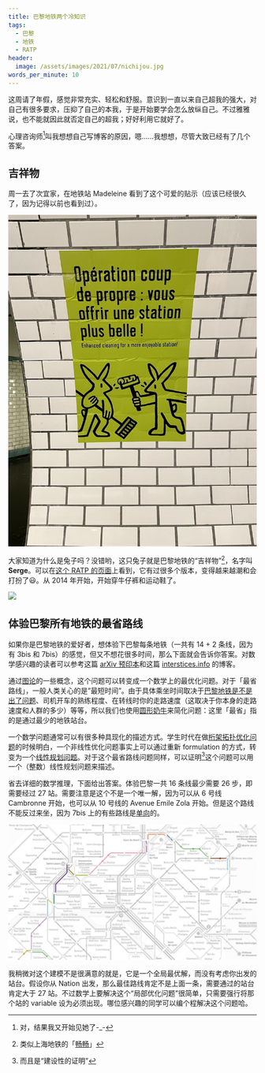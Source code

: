 ```yaml
---
title: 巴黎地铁两个冷知识
tags:
  - 巴黎
  - 地铁
  - RATP
header:
  image: /assets/images/2021/07/nichijou.jpg
words_per_minute: 10
---
```

这周请了年假，感觉非常充实、轻松和舒服。意识到一直以来自己超我的强大，对自己有很多要求，压抑了自己的本我，于是开始要学会怎么放纵自己。不过雅雅说，也不能就因此就否定自己的超我；好好利用它就好了。

心理咨询师[^1]叫我想想自己写博客的原因，嗯……我想想，尽管大致已经有了几个答案。

## 吉祥物

周一去了次宜家，在地铁站 Madeleine 看到了这个可爱的贴示（应该已经很久了，因为记得以前也看到过）。

<img src="/assets/images/2021/07/serge.jpg" width="600px" />

大家知道为什么是兔子吗？没错哟，这只兔子就是巴黎地铁的“吉祥物”[^2]，名字叫 **Serge**。可以在[这个 RATP 的页面](https://www.ratp.fr/serge-le-lapin)上看到，它有过很多个版本，变得越来越潮和会打扮了😃。从 2014 年开始，开始穿牛仔裤和运动鞋了。

[<img src="https://upload.wikimedia.org/wikipedia/commons/thumb/f/f3/Evolution_Lapin_Serge.jpg/1280px-Evolution_Lapin_Serge.jpg" width="800px" />](https://fr.wikipedia.org/wiki/Lapin_du_m%C3%A9tro_parisien#/media/Fichier:Evolution_Lapin_Serge.jpg)

## 体验巴黎所有地铁的最省路线

如果你是巴黎地铁的爱好者，想体验下巴黎每条地铁（一共有 14 + 2 条线，因为有 3bis 和 7bis）的感觉，但又不想花很多时间，那么下面就会告诉你答案。对数学感兴趣的读者可以参考这篇 [arXiv 预印本](https://arxiv.org/abs/1709.05948)和这篇 [interstices.info](https://interstices.info/quel-trajet-optimal-pour-passer-au-moins-une-fois-par-toutes-les-lignes-de-metro/) 的博客。

通过[图论](https://en.wikipedia.org/wiki/Graph_theory)的一些概念，这个问题可以转变成一个数学上的最优化问题。对于「最省路线」，一般人类关心的是”最短时间”。由于具体乘坐时间取决于[巴黎地铁是不是出了问题](/2019/02/20/2019-02-20-ratp-incident-probability)、司机开车的熟练程度、在转线时你的走路速度（这取决于你本身的走路速度和人群的多少）等等，所以我们也使用[圆形奶牛](https://en.wikipedia.org/wiki/Spherical_cow)来简化问题：这里「最省」指的是通过最少的地铁站台。

一个数学问题通常可以有很多种具现化的描述方式。学生时代在做[桁架拓扑优化问题](2012/05/20/optimisationtopo)的时候明白，一个非线性优化问题事实上可以通过重新 formulation 的方式，转变为一个[线性规划问题](https://en.wikipedia.org/wiki/Linear_programming)。对于这个最省路线问题同样，可以证明[^3]这个问题可以用一个（整数）线性规划问题来描述。

省去详细的数学推理，下面给出答案。体验巴黎一共 16 条线最少需要 26 步，即需要经过 27 站。需要注意是这个不是一个唯一解，因为可以从 6 号线 Cambronne 开始，也可以从 10 号线的 	Avenue Emile Zola 开始。但是这个路线不能反过来坐，因为 7bis 上的有些路线是[单向](/2014/02/04/parismetro)的。

<img src="/assets/images/2021/07/optimal-solution-metro.jpg" width="800px" />

我稍微对这个建模不是很满意的就是，它是一个全局最优解，而没有考虑你出发的站台。假设你从 Nation 出发，那么最佳路线肯定不是上面一条，需要通过的站台肯定大于 27 站。不过数学上要解决这个“局部优化问题”很简单，只需要强行将那个站的 variable 设为必须出现。哪位感兴趣的同学可以编个程解决这个问题哈。

[^1]: 对，结果我又开始见她了-_-
[^2]: 类似上海地铁的「[畅畅](https://baike.baidu.com/item/%E7%95%85%E7%95%85/7773893)」
[^3]: 而且是“建设性的证明”
